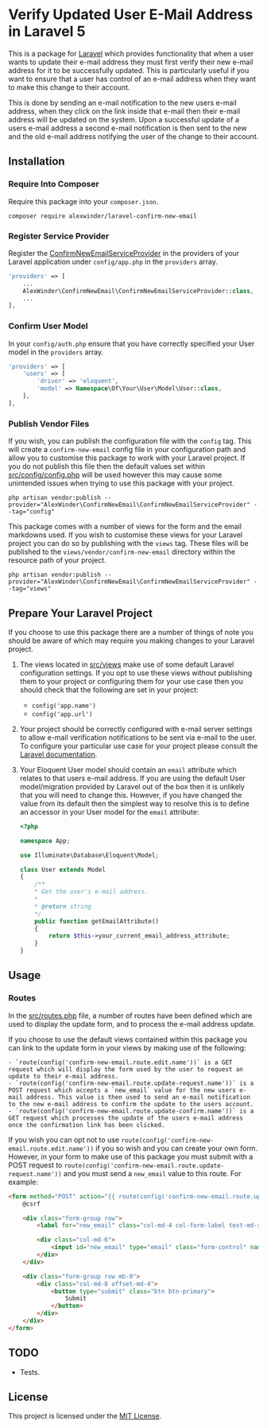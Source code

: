 # Verify Updated User E-Mail Address in Laravel 5

This is a package for [Laravel](https://laravel.com/) which provides functionality that when a user wants to update their e-mail address they must first verify their new e-mail address for it to be successfully updated. This is particularly useful if you want to ensure that a user has control of an e-mail address when they want to make this change to their account.

This is done by sending an e-mail notification to the new users e-mail address, when they click on the link inside that e-mail then their e-mail address will be updated on the system. Upon a successful update of a users e-mail address a second e-mail notification is then sent to the new and the old e-mail address notifying the user of the change to their account.

## Installation

### Require Into Composer

Require this package into your `composer.json`.

```shell
composer require alexwinder/laravel-confirm-new-email
```

### Register Service Provider

Register the [ConfirmNewEmailServiceProvider](src/ConfirmNewEmailServiceProvider.php) in the providers of your Laravel application under `config/app.php` in the `providers` array.

```php
'providers' => [
    ...
    AlexWinder\ConfirmNewEmail\ConfirmNewEmailServiceProvider::class,
    ...
],
```

### Confirm User Model

In your `config/auth.php` ensure that you have correctly specified your User model in the `providers` array.

```php
'providers' => [
    'users' => [
        'driver' => 'eloquent',
        'model' => Namespace\Of\Your\User\Model\User::class,
    ],
],
```

### Publish Vendor Files

If you wish, you can publish the configuration file with the `config` tag. This will create a `confirm-new-email` config file in your configuration path and allow you to customise this package to work with your Laravel project. If you do not publish this file then the default values set within [src/config/config.php](src/config/config.php) will be used however this may cause some unintended issues when trying to use this package with your project.

```shell
php artisan vendor:publish --provider="AlexWinder\ConfirmNewEmail\ConfirmNewEmailServiceProvider" --tag="config"
```

This package comes with a number of views for the form and the email markdowns used. If you wish to customise these views for your Laravel project you can do so by publishing with the `views` tag. These files will be published to the `views/vendor/confirm-new-email` directory within the resource path of your project.

```shell
php artisan vendor:publish --provider="AlexWinder\ConfirmNewEmail\ConfirmNewEmailServiceProvider" --tag="views"
```

## Prepare Your Laravel Project

If you choose to use this package there are a number of things of note you should be aware of which may require you making changes to your Laravel project.

1. The views located in [src/views](src/views/) make use of some default Laravel configuration settings. If you opt to use these views without publishing them to your project or configuring them for your use case then you should check that the following are set in your project:

    - `config('app.name')`
    - `config('app.url')`

2. Your project should be correctly configured with e-mail server settings to allow e-mail verification notifications to be sent via e-mail to the user. To configure your particular use case for your project please consult the [Laravel documentation](https://laravel.com/docs/5.8/mail).

3. Your Eloquent User model should contain an `email` attribute which relates to that users e-mail address. If you are using the default User model/migration provided by Laravel out of the box then it is unlikely that you will need to change this. However, if you have changed the value from its default then the simplest way to resolve this is to define an accessor in your User model for the `email` attribute:

    ```php
    <?php

    namespace App;

    use Illuminate\Database\Eloquent\Model;

    class User extends Model
    {
        /**
        * Get the user's e-mail address.
        *
        * @return string
        */
        public function getEmailAttribute()
        {
            return $this->your_current_email_address_attribute;
        }
    }
    ```

##  Usage

### Routes

In the [src/routes.php](src/routes.php) file, a number of routes have been defined which are used to display the update form, and to process the e-mail address update.

If you choose to use the default views contained within this package you can link to the update form in your views by making use of the following:

    - `route(config('confirm-new-email.route.edit.name'))` is a GET request which will display the form used by the user to request an update to their e-mail address.
    - `route(config('confirm-new-email.route.update-request.name'))` is a POST request which accepts a `new_email` value for the new users e-mail address. This value is then used to send an e-mail notification to the new e-mail address to confirm the update to the users account.
    - `route(config('confirm-new-email.route.update-confirm.name'))` is a GET request which processes the update of the users e-mail address once the confirmation link has been clicked.

If you wish you can opt not to use `route(config('confirm-new-email.route.edit.name'))` if you so wish and you can create your own form. However, in your form to make use of this package you must submit with a POST request to `route(config('confirm-new-email.route.update-request.name'))` and you must send a `new_email` value to this route. For example:

```html
<form method="POST" action="{{ route(config('confirm-new-email.route.update-request.name')) }}">
    @csrf

    <div class="form-group row">
        <label for="new_email" class="col-md-4 col-form-label text-md-right">New E-Mail Address</label>

        <div class="col-md-6">
            <input id="new_email" type="email" class="form-control" name="new_email" value="{{ old('new_email') }}" required autocomplete="email" autofocus>
        </div>
    </div>

    <div class="form-group row mb-0">
        <div class="col-md-8 offset-md-4">
            <button type="submit" class="btn btn-primary">
                Submit
            </button>
        </div>
    </div>
</form>
```

## TODO

- Tests.

## License

This project is licensed under the [MIT License](LICENSE.md).

